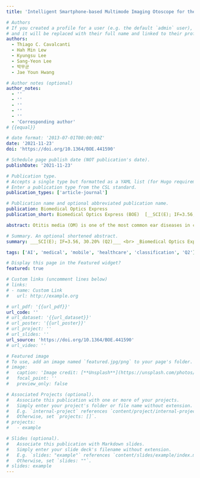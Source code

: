 ```yaml
---
title: 'Intelligent Smartphone-based Multimode Imaging Otoscope for the Mobile Diagnosis of Otitis Media'

# Authors
# If you created a profile for a user (e.g. the default `admin` user), write the username (folder name) here
# and it will be replaced with their full name and linked to their profile.
authors:
  - Thiago C. Cavalcanti
  - Hah Min Lew
  - Kyungsu Lee
  - Sang-Yeon Lee
  - 박무균
  - Jae Youn Hwang

# Author notes (optional)
author_notes:
  - ''
  - ''
  - ''
  - ''
  - ''
  - 'Corresponding author'
# {{equal}}

# date format: '2013-07-01T00:00:00Z'
date: '2021-11-23'
doi: 'https://doi.org/10.1364/BOE.441590'

# Schedule page publish date (NOT publication's date).
publishDate: '2021-11-23'

# Publication type.
# Accepts a single type but formatted as a YAML list (for Hugo requirements).
# Enter a publication type from the CSL standard.
publication_types: ['article-journal']

# Publication name and optional abbreviated publication name.
publication: Biomedical Optics Express
publication_short: Biomedical Optics Express (BOE)  [__SCI(E); IF=3.56, 30.20% (Q2)__]

abstract: Otitis media (OM) is one of the most common ear diseases in children and a common reason for outpatient visits to medical doctors in primary care practices. Adhesive OM (AdOM) is recognized as a sequela of OM with effusion (OME) and often requires surgical intervention. OME and AdOM exhibit similar symptoms, and it is difficult to distinguish between them using a conventional otoscope in a primary care unit. The accuracy of the diagnosis is highly dependent on the experience of the examiner. The development of an advanced otoscope with less variation in diagnostic accuracy by the examiner is crucial for a more accurate diagnosis. Thus, we developed an intelligent smartphone-based multimode imaging otoscope for better diagnosis of OM, even in mobile environments. The system offers spectral and autofluorescence imaging of the tympanic membrane using a smartphone attached to the developed multimode imaging module. Moreover, it is capable of intelligent analysis for distinguishing between normal, OME, and AdOM ears using a machine learning algorithm. Using the developed system, we examined the ears of 69 patients to assess their performance for distinguishing between normal, OME, and AdOM ears. In the classification of ear diseases, the multimode system based on machine learning analysis performed better in terms of accuracy and F1 scores than single RGB image analysis, RGB/fluorescence image analysis, and the analysis of spectral image cubes only, respectively. These results demonstrate that the intelligent multimode diagnostic capability of an otoscope would be beneficial for better diagnosis and management of OM.

# Summary. An optional shortened abstract.
summary: ___SCI(E); IF=3.56, 30.20% (Q2)___ <br> _Biomedical Optics Express (BOE, 2021, Vol. 12, Issue 12, pp. 7765-7779)_

tags: ['AI', 'medical', 'mobile', 'healthcare', 'classification', 'Q2']

# Display this page in the Featured widget?
featured: true

# Custom links (uncomment lines below)
# links:
# - name: Custom Link
#   url: http://example.org

# url_pdf: '{{url_pdf}}'
url_code: ''
# url_dataset: '{{url_dataset}}'
# url_poster: '{{url_poster}}'
# url_project: ''
# url_slides: ''
url_source: 'https://doi.org/10.1364/BOE.441590'
# url_video: ''

# Featured image
# To use, add an image named `featured.jpg/png` to your page's folder.
# image:
#   caption: 'Image credit: [**Unsplash**](https://unsplash.com/photos/pLCdAaMFLTE)'
#   focal_point: ''
#   preview_only: false

# Associated Projects (optional).
#   Associate this publication with one or more of your projects.
#   Simply enter your project's folder or file name without extension.
#   E.g. `internal-project` references `content/project/internal-project/index.md`.
#   Otherwise, set `projects: []`.
# projects:
#   - example

# Slides (optional).
#   Associate this publication with Markdown slides.
#   Simply enter your slide deck's filename without extension.
#   E.g. `slides: "example"` references `content/slides/example/index.md`.
#   Otherwise, set `slides: ""`.
# slides: example
---
```

